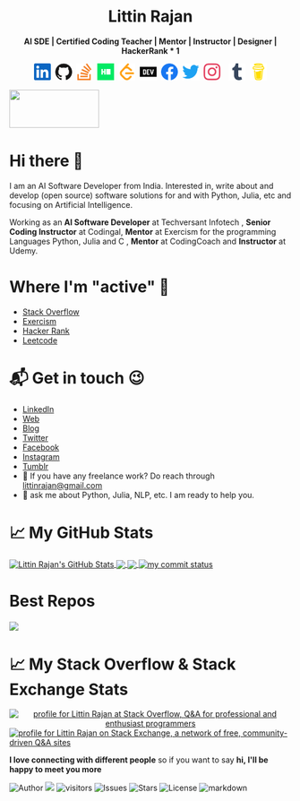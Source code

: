 <h1 align='center'> Littin Rajan </h1>
<p align='center'><b>AI SDE | Certified Coding Teacher | Mentor | Instructor | Designer | HackerRank * 1</b></p>

<p align='center'>
<a href="https://www.linkedin.com/in/littinrajan"><img height="30" src="https://github.com/littinrajan/littinrajan/blob/master/icons/linkedin.svg?raw=true"></a>&nbsp;
<a href="https://github.com/littinrajan"><img height="30" src="https://github.com/littinrajan/littinrajan/blob/master/icons/github.svg"></a>&nbsp;
<a href="https://stackoverflow.com/users/12266677/littin-rajan"><img height="30" src="https://github.com/littinrajan/littinrajan/blob/master/icons/stackoverflow.svg"></a>&nbsp;
<a href="https://www.hackerrank.com/littinrajan"><img height="30" src="https://github.com/littinrajan/littinrajan/blob/master/icons/hackerrank.svg"></a>&nbsp;
<a href="https://leetcode.com/littinrajan"><img height="30" src="https://github.com/littinrajan/littinrajan/blob/master/icons/leetcode.svg"></a>&nbsp;
<a href="https://dev.to/littinrajan"><img height="30" src="https://github.com/littinrajan/littinrajan/blob/master/icons/dev.svg"></a>&nbsp;
<a href="https://www.facebook.com/littin.rajan"><img height="30" src="https://github.com/littinrajan/littinrajan/blob/master/icons/facebook.svg"></a>&nbsp;
<a href="https://twitter.com/littinrajan"><img height="30" src="https://github.com/littinrajan/littinrajan/blob/master/icons/twitter.svg?raw=true"></a>&nbsp;
<a href="https://instagram.com/littinrajan_12"><img height="30" src="https://github.com/littinrajan/littinrajan/blob/master/icons/instagram.svg?raw=true"></a>&nbsp;&nbsp;&nbsp;
<a href="https://www.tumblr.com/littinrajan"><img height="30" src="https://github.com/littinrajan/littinrajan/blob/master/icons/tumblr.svg"></a>&nbsp;
<a href="https://www.buymeacoffee.com/littinrajan"><img height="30" src="https://github.com/littinrajan/littinrajan/blob/master/icons/buymecoffee.svg?raw=true"></a>
</p>
<a href="https://www.teacheron.com/tutor-profile/4oLA?r=4oLA" target="_blank" style="display: inline-block;"><img src="https://www.teacheron.com/resources/assets/img/badges/proudToBeTeacher.png" style="width: 160px !important; height: 68px !important"></a>


# Hi there 👋

I am an AI Software Developer from India. Interested in, write about and develop (open source) software solutions for and with Python, Julia, etc and focusing on Artificial Intelligence.

Working as an **AI Software Developer** at Techversant Infotech
, **Senior Coding Instructor** at Codingal, **Mentor** at Exercism for the programming Languages Python, Julia and C
, **Mentor** at CodingCoach
and **Instructor** at Udemy.

# Where I'm "active" 🙂
- [Stack Overflow](https://stackoverflow.com/users/12266677/littin-rajan)
- [Exercism](https://exercism.io/profiles/littinrajan)
- [Hacker Rank](https://www.hackerrank.com/littinrajan)
- [Leetcode](https://leetcode.com/littinrajan)

# 📬 Get in touch 😉
- [LinkedIn](https://www.linkedin.com/in/littinrajan)
- [Web](https://littinrajan.wordpress.com)
- [Blog](https://www.dev.to/littinrajan)
- [Twitter](https://www.twitter.com/littinrajan)
- [Facebook](https://www.facebook.com/littin.rajan)
- [Instagram](https://www.instagram.com/littinrajan_12)
- [Tumblr](https://littinrajan.tumblr.com)
- 💼 If you have any freelance work? Do reach through [littinrajan@gmail.com](mailto:littinrajan@gmail.com)
- 💬 ask me about Python, Julia, NLP, etc. I am ready to help you.


# &#x1f4c8; My GitHub Stats
<!--- Github stats Card --->
<a href="https://github.com/littinrajan/littinrajan">
    <img align="center" src="https://github-readme-stats.vercel.app/api?username=littinrajan&show_icons=true&line_height=27&count_private=true&title_color=ffffff&text_color=c9cacc&icon_color=2bbc8a&bg_color=1d1f21" alt="Littin Rajan's GitHub Stats" />
</a>
<!--- GitHub Most Used Languages --->
<a href="https://github.com/littinrajan/littinrajan">
    <img align="center" src="https://github-readme-stats.vercel.app/api/top-langs/?username=littinrajan&layout=compact&title_color=ffffff&text_color=c9cacc&icon_color=2bbc8a&bg_color=1d1f21" />
</a>
<!--- Github Profile Details Card --->
<a href="https://github.com/littinrajan/littinrajan">
    <img align="center" src="http://github-profile-summary-cards.vercel.app/api/cards/profile-details?username=littinrajan&theme=github_dark"/>
</a>
<!--- Github Streak Stats Card --->
<a href="https://github.com/littinrajan/littinrajan">
    <img align="center" src="https://github-readme-streak-stats.herokuapp.com/?user=littinrajan&theme=ads-juicy-fresh" alt="my commit status" width="49%" /> 
</a>
<!---
## Stargazers over time
[![Stargazers over time](https://starchart.cc/littinrajan/littinrajan.svg)](https://starchart.cc/littinrajan/littinrajan)
--->


# Best Repos
<!--- Top Repos --->
<a href="https://github.com/littinrajan/detokenize">
    <img align="center" src="https://github-readme-stats.vercel.app/api/pin/?username=littinrajan&repo=detokenize&theme=dracula" /> 
</a>


<!--- Stack Overflow & Stack Exchange Stats --->
# &#x1f4c8; My Stack Overflow & Stack Exchange Stats
<a align="center" href="https://stackoverflow.com/users/12266677/littin-rajan"><img src="https://stackoverflow.com/users/flair/12266677.png?theme=dark" width="208" height="58" alt="profile for Littin Rajan at Stack Overflow, Q&amp;A for professional and enthusiast programmers" title="profile for Littin Rajan at Stack Overflow, Q&amp;A for professional and enthusiast programmers"></a>
<a href="https://stackexchange.com/users/16959142"><img src="https://stackexchange.com/users/flair/16959142.png?theme=dark" width="208" height="58" alt="profile for Littin Rajan on Stack Exchange, a network of free, community-driven Q&amp;A sites" title="profile for Littin Rajan on Stack Exchange, a network of free, community-driven Q&amp;A sites"></a>


<b>I love connecting with different people</b> so if you want to say <b>hi, I'll be happy to meet you more</b>


<!--- Github Badges --->
![Author](https://img.shields.io/badge/author-littinrajan-blue)
![](https://komarev.com/ghpvc/?username=littinrajan&color=blue&style=plastic&label=Profile+Views) 
![visitors](https://visitor-badge.glitch.me/badge?page_id=littinrajan.visitor-badge&left_color=blue&right_color=red) 
![Issues](https://img.shields.io/github/issues/littinrajan/littinrajan) 
![Stars](https://img.shields.io/github/stars/littinrajan/littinrajan) 
![License](https://img.shields.io/github/license/littinrajan/littinrajan) 
![markdown](https://img.shields.io/badge/Made%20with-Markdown-green)
